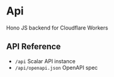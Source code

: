 # Api

Hono JS backend for Cloudflare Workers

## API Reference

- `/api` Scalar API instance
- `/api/openapi.json` OpenAPI spec
